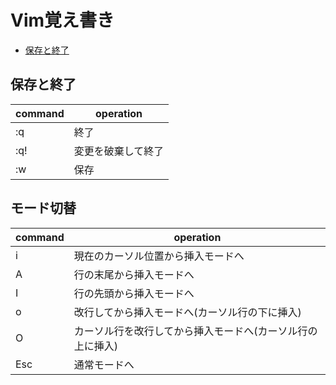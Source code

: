# Vim覚え書き
* [保存と終了](https://github.com/KazushiKawamura/Vim#保存と終了)

## 保存と終了

|command|operation|
|---|---|
|:q|終了|
|:q!|変更を破棄して終了|
|:w|保存|

## モード切替

|command|operation|
|---|---|
|i|現在のカーソル位置から挿入モードへ|
|A|行の末尾から挿入モードへ|
|I|行の先頭から挿入モードへ|
|o|改行してから挿入モードへ(カーソル行の下に挿入)|
|O|カーソル行を改行してから挿入モードへ(カーソル行の上に挿入)|
|Esc|通常モードへ|



